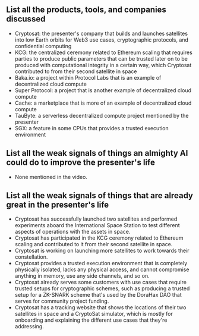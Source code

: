 ## List all the products, tools, and companies discussed

- Cryptosat: the presenter's company that builds and launches satellites into low Earth orbits for Web3 use cases, cryptographic protocols, and confidential computing
- KCG: the centralized ceremony related to Ethereum scaling that requires parties to produce public parameters that can be trusted later on to be produced with computational integrity in a certain way, which Cryptosat contributed to from their second satellite in space
- Baka.io: a project within Protocol Labs that is an example of decentralized cloud compute
- Super Protocol: a project that is another example of decentralized cloud compute
- Cache: a marketplace that is more of an example of decentralized cloud compute
- TauByte: a serverless decentralized compute project mentioned by the presenter
- SGX: a feature in some CPUs that provides a trusted execution environment

## List all the weak signals of things an almighty AI could do to improve the presenter's life

- None mentioned in the video.

## List all the weak signals of things that are already great in the presenter's life

- Cryptosat has successfully launched two satellites and performed experiments aboard the International Space Station to test different aspects of operations with the assets in space.
- Cryptosat has participated in the KCG ceremony related to Ethereum scaling and contributed to it from their second satellite in space.
- Cryptosat is working on launching more satellites to work towards their constellation.
- Cryptosat provides a trusted execution environment that is completely physically isolated, lacks any physical access, and cannot compromise anything in memory, use any side channels, and so on. 
- Cryptosat already serves some customers with use cases that require trusted setups for cryptographic schemes, such as producing a trusted setup for a ZK-SNARK scheme that's used by the DoraHax DAO that serves for community project funding.
- Cryptosat has a tracking website that shows the locations of their two satellites in space and a CryptoSat simulator, which is mostly for onboarding and explaining the different use cases that they're addressing.